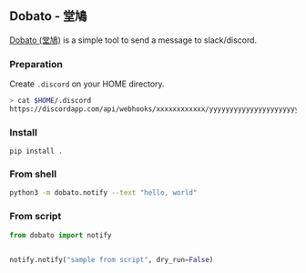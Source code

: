 ## Dobato - 堂鳩

[Dobato (堂鳩)](https://www.suntory.co.jp/eco/birds/encyclopedia/detail/4642.html)
is a simple tool to send a message to slack/discord.

### Preparation

Create `.discord` on your HOME directory.

```bash
> cat $HOME/.discord
https://discordapp.com/api/webhooks/xxxxxxxxxxxx/yyyyyyyyyyyyyyyyyyyyyyyyy
```

### Install

`pip install .`

### From shell

```bash
python3 -m dobato.notify --text "hello, world"
```

### From script

```python
from dobato import notify


notify.notify("sample from script", dry_run=False)
```
